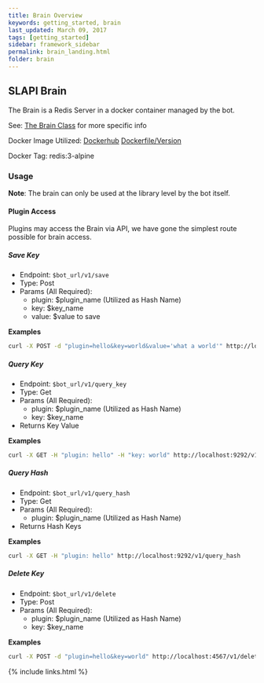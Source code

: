 ```yaml
---
title: Brain Overview
keywords: getting_started, brain
last_updated: March 09, 2017
tags: [getting_started]
sidebar: framework_sidebar
permalink: brain_landing.html
folder: brain
---
```


## SLAPI Brain

The Brain is a Redis Server in a docker container managed by the bot.

See: [The Brain Class](https://github.com/ImperialLabs/slapi/blob/master/lib/brain/redis.rb) for more specific info

Docker Image Utilized: [Dockerhub](https://hub.docker.com/_/redis/) [Dockerfile/Version](https://github.com/docker-library/redis/blob/3f926a47370a19fc88d57d0245823758cbf19b2d/3.2/alpine/Dockerfile)

Docker Tag: redis:3-alpine

### Usage

**Note**: The brain can only be used at the library level by the bot itself.

#### Plugin Access

Plugins may access the Brain via API, we have gone the simplest route possible for brain access.

##### Save Key
-   Endpoint: `$bot_url/v1/save`
-   Type: Post
-   Params (All Required):
    -   plugin: $plugin_name (Utilized as Hash Name)
    -   key: $key_name
    -   value: $value to save

**Examples**

```bash
curl -X POST -d "plugin=hello&key=world&value='what a world'" http://localhost:4567/v1/save
```

##### Query Key
-   Endpoint: `$bot_url/v1/query_key`
-   Type: Get
-   Params (All Required):
    -   plugin: $plugin_name (Utilized as Hash Name)
    -   key: $key_name
-   Returns Key Value

**Examples**

```bash
curl -X GET -H "plugin: hello" -H "key: world" http://localhost:9292/v1/query_key
```

##### Query Hash
-   Endpoint: `$bot_url/v1/query_hash`
-   Type: Get
-   Params (All Required):
    -   plugin: $plugin_name (Utilized as Hash Name)
-   Returns Hash Keys

**Examples**

```bash
curl -X GET -H "plugin: hello" http://localhost:9292/v1/query_hash
```

##### Delete Key
-   Endpoint: `$bot_url/v1/delete`
-   Type: Post
-   Params (All Required):
    -   plugin: $plugin_name (Utilized as Hash Name)
    -   key: $key_name

**Examples**

```bash
curl -X POST -d "plugin=hello&key=world" http://localhost:4567/v1/delete
```

{% include links.html %}
